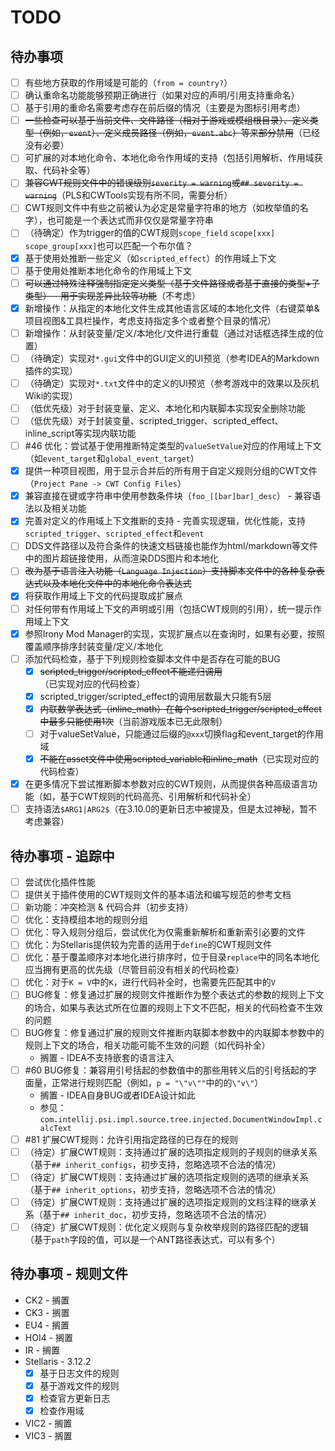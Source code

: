 # TODO

## 待办事项

* [ ] 有些地方获取的作用域是可能的（`from = country?`）
* [ ] 确认重命名功能能够预期正确进行（如果对应的声明/引用支持重命名）
* [ ] 基于引用的重命名需要考虑存在前后缀的情况（主要是为图标引用考虑）
* [ ] ~~一些检查可以基于当前文件、文件路径（相对于游戏或模组根目录）、定义类型（例如，`event`）、定义成员路径（例如，`event.abc`）等来部分禁用~~（已经没有必要）
* [ ] 可扩展的对本地化命令、本地化命令作用域的支持（包括引用解析、作用域获取、代码补全等）
* [ ] ~~兼容CWT规则文件中的错误级别`severity = warning`或`## severity = warning`~~（PLS和CWTools实现有所不同，需要分析）
* [ ] CWT规则文件中有些之前被认为必定是常量字符串的地方（如枚举值的名字），也可能是一个表达式而非仅仅是常量字符串
* [ ] （待确定）作为trigger的值的CWT规则`scope_field` `scope[xxx]` `scope_group[xxx]`也可以匹配一个布尔值？
* [X] 基于使用处推断一些定义（如`scripted_effect`）的作用域上下文
* [ ] 基于使用处推断本地化命令的作用域上下文
* [ ] ~~可以通过特殊注释强制指定定义类型（基于文件路径或者基于直接的类型+子类型） - 用于实现差异比较等功能~~（不考虑）
* [X] 新增操作：从指定的本地化文件生成其他语言区域的本地化文件（右键菜单&项目视图&工具栏操作，考虑支持指定多个或者整个目录的情况）
* [ ] 新增操作：从封装变量/定义/本地化/文件进行重载（通过对话框选择生成的位置）
* [ ] （待确定）实现对`*.gui`文件中的GUI定义的UI预览（参考IDEA的Markdown插件的实现）
* [ ] （待确定）实现对`*.txt`文件中的定义的UI预览（参考游戏中的效果以及灰机Wiki的实现）
* [ ] （低优先级）对于封装变量、定义、本地化和内联脚本实现安全删除功能
* [ ] （低优先级）对于封装变量、scripted_trigger、scripted_effect、inline_script等实现内联功能
* [ ] #46 优化：尝试基于使用推断特定类型的`valueSetValue`对应的作用域上下文（如`event_target`和`global_event_target`）
* [X] 提供一种项目视图，用于显示合并后的所有用于自定义规则分组的CWT文件（`Project Pane -> CWT Config Files`）
* [X] 兼容直接在键或字符串中使用参数条件块（`foo_[[bar]bar]_desc`） - 兼容语法以及相关功能
* [X] 完善对定义的作用域上下文推断的支持 - 完善实现逻辑，优化性能，支持`scripted_trigger`、`scripted_effect`和`event`
* [ ] DDS文件路径以及符合条件的快速文档链接也能作为html/markdown等文件中的图片超链接使用，从而渲染DDS图片和本地化
* [ ] ~~改为基于语言注入功能（`Language Injection`）支持脚本文件中的各种复杂表达式以及本地化文件中的本地化命令表达式~~
* [X] 将获取作用域上下文的代码提取成扩展点
* [ ] 对任何带有作用域上下文的声明或引用（包括CWT规则的引用），统一提示作用域上下文
* [X] 参照Irony Mod Manager的实现，实现扩展点以在查询时，如果有必要，按照覆盖顺序排序封装变量/定义/本地化
* [ ] 添加代码检查，基于下列规则检查脚本文件中是否存在可能的BUG
  * [X] ~~scripted_trigger/scripted_effect不能递归调用~~（已实现对应的代码检查）
  * [X] scripted_trigger/scripted_effect的调用层数最大只能有5层
  * [X] ~~内联数学表达式（inline_math）在每个scripted_trigger/scripted_effect中最多只能使用1次~~（当前游戏版本已无此限制）
  * [ ] 对于valueSetValue，只能通过后缀的`@xxx`切换flag和event_target的作用域
  * [X] ~~不能在asset文件中使用scripted_variable和inline_math~~（已实现对应的代码检查）
* [X] 在更多情况下尝试推断脚本参数对应的CWT规则，从而提供各种高级语言功能（如，基于CWT规则的代码高亮、引用解析和代码补全）
* [ ] 支持语法`$ARG1|ARG2$`（在3.10.0的更新日志中被提及，但是太过神秘，暂不考虑兼容）

## 待办事项 - 追踪中

* [ ] 尝试优化插件性能
* [ ] 提供关于插件使用的CWT规则文件的基本语法和编写规范的参考文档
* [ ] 新功能：冲突检测 & 代码合并（初步支持）
* [ ] 优化：支持模组本地的规则分组
* [ ] 优化：导入规则分组后，尝试优化为仅需重新解析和重新索引必要的文件
* [ ] 优化：为Stellaris提供较为完善的适用于`define`的CWT规则文件
* [ ] 优化：基于覆盖顺序对本地化进行排序时，位于目录`replace`中的同名本地化应当拥有更高的优先级（尽管目前没有相关的代码检查）
* [ ] 优化：对于`K = V`中的`K`，进行代码补全时，也需要先匹配其中的`V`
* [ ] BUG修复：修复通过扩展的规则文件推断作为整个表达式的参数的规则上下文的场合，如果与表达式所在位置的规则上下文不匹配，相关的代码检查不生效的问题
* [ ] BUG修复：修复通过扩展的规则文件推断内联脚本参数中的内联脚本参数中的规则上下文的场合，相关功能可能不生效的问题（如代码补全）
  * 搁置 - IDEA不支持嵌套的语言注入
* [ ] #60 BUG修复：兼容用引号括起的参数值中的那些用转义后的引号括起的字面量，正常进行规则匹配（例如，`p = "\"v\""`中的的`\"v\"`）
  * 搁置 - IDEA自身BUG或者IDEA设计如此
  * 参见：`com.intellij.psi.impl.source.tree.injected.DocumentWindowImpl.calcText`
* [ ] #81 扩展CWT规则：允许引用指定路径的已存在的规则
* [ ] （待定）扩展CWT规则：支持通过扩展的选项指定规则的子规则的继承关系（基于`## inherit_configs`，初步支持，忽略选项不合法的情况）
* [ ] （待定）扩展CWT规则：支持通过扩展的选项指定规则的选项的继承关系（基于`## inherit_options`，初步支持，忽略选项不合法的情况）
* [ ] （待定）扩展CWT规则：支持通过扩展的选项指定规则的文档注释的继承关系（基于`## inherit_doc`，初步支持，忽略选项不合法的情况）
* [ ] （待定）扩展CWT规则：优化定义规则与复杂枚举规则的路径匹配的逻辑（基于`path`字段的值，可以是一个ANT路径表达式，可以有多个）

## 待办事项 - 规则文件

* CK2 - 搁置
* CK3 - 搁置
* EU4 - 搁置
* HOI4 - 搁置
* IR - 搁置
* Stellaris - 3.12.2
  * [X] 基于日志文件的规则
  * [X] 基于游戏文件的规则
  * [X] 检查官方更新日志
  * [X] 检查作用域
* VIC2 - 搁置
* VIC3 - 搁置
